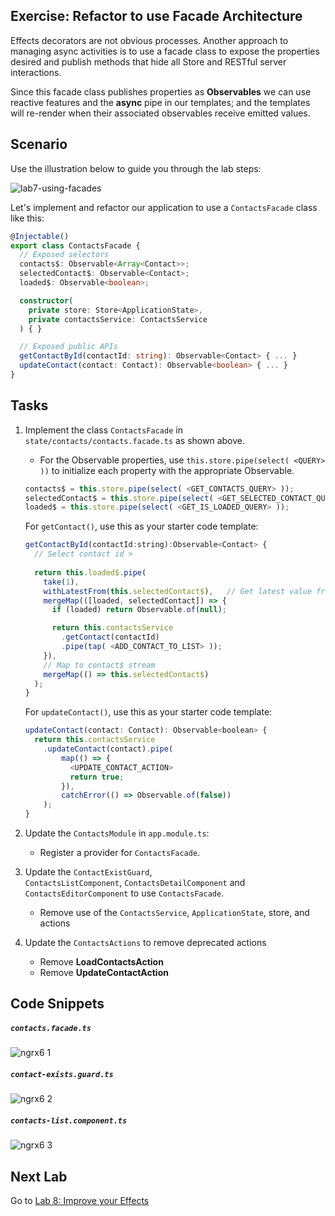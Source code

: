 ## Exercise: Refactor to use Facade Architecture

Effects decorators are not obvious processes. Another approach to managing async activities is to use a facade class to expose the properties desired and publish methods that hide all Store and RESTful server interactions.

Since this facade class publishes properties as **Observables** we can use reactive features and the **async** pipe in our templates; and the templates will re-render when their associated observables receive emitted values.

## Scenario

Use the illustration below to guide you through the lab steps:

![lab7-using-facades](https://cloud.githubusercontent.com/assets/210413/25640329/c83ddfb2-2f54-11e7-8623-b99afd669810.jpg)

Let's implement and refactor our application to use a `ContactsFacade` class like this:

```ts
@Injectable()
export class ContactsFacade {
  // Exposed selectors
  contacts$: Observable<Array<Contact>>;
  selectedContact$: Observable<Contact>;
  loaded$: Observable<boolean>;

  constructor(
    private store: Store<ApplicationState>,
    private contactsService: ContactsService
  ) { }

  // Exposed public APIs
  getContactById(contactId: string): Observable<Contact> { ... }
  updateContact(contact: Contact): Observable<boolean> { ... }
}
```

## Tasks

1. Implement the class `ContactsFacade` in `state/contacts/contacts.facade.ts` as shown above.

    * For the Observable properties, use `this.store.pipe(select( <QUERY> ))` to initialize each property with the appropriate Observable.

    ```js
    contacts$ = this.store.pipe(select( <GET_CONTACTS_QUERY> ));
    selectedContact$ = this.store.pipe(select( <GET_SELECTED_CONTACT_QUERY> ));
    loaded$ = this.store.pipe(select( <GET_IS_LOADED_QUERY> ));
    ```


    For `getContact()`, use this as your starter code template:

    ```js
    getContactById(contactId:string):Observable<Contact> {
      // Select contact id >
      
      return this.loaded$.pipe(
        take(1),
        withLatestFrom(this.selectedContact$),   // Get latest value from selectedContact$ stream
        mergeMap(([loaded, selectedContact]) => {
          if (loaded) return Observable.of(null);

          return this.contactsService
            .getContact(contactId)
            .pipe(tap( <ADD_CONTACT_TO_LIST> ));
        }),
        // Map to contact$ stream
        mergeMap(() => this.selectedContact$)
      );
    }
    ```

    For `updateContact()`, use this as your starter code template:

    ```js
    updateContact(contact: Contact): Observable<boolean> {
      return this.contactsService
        .updateContact(contact).pipe(
            map(() => {
              <UPDATE_CONTACT_ACTION>
              return true;
            }),
            catchError(() => Observable.of(false))
        );
    }
    ```

2. Update the `ContactsModule` in `app.module.ts`:

   * Register a provider for `ContactsFacade`.

3. Update the `ContactExistGuard`, `ContactsListComponent`, `ContactsDetailComponent` and `ContactsEditorComponent` to use `ContactsFacade`.

   * Remove use of the `ContactsService`, `ApplicationState`, store, and actions

4. Update the `ContactsActions` to remove deprecated actions

   * Remove **LoadContactsAction**
   * Remove **UpdateContactAction**

## Code Snippets

##### `contacts.facade.ts`

![ngrx6 1](https://user-images.githubusercontent.com/210413/47120321-a9df2380-d2ca-11e8-9b39-07021751a215.jpg)

##### `contact-exists.guard.ts`

![ngrx6 2](https://user-images.githubusercontent.com/210413/47120320-a9df2380-d2ca-11e8-97bc-242b11b78763.jpg)


##### `contacts-list.component.ts`

![ngrx6 3](https://user-images.githubusercontent.com/210413/47120520-81a3f480-d2cb-11e8-9c01-51b3fdd42e36.jpg)


## Next Lab

Go to [Lab 8: Improve your Effects](step-7-improve-effects.md)
